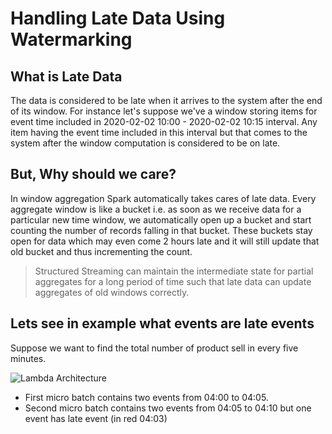 # Handling Late Data Using Watermarking

## What is Late Data
The data is considered to be late when it arrives to the system after the end of its window. For instance let's suppose we've a window storing items for event time included in 2020-02-02 10:00 - 2020-02-02 10:15 interval. Any item having the event time included in this interval but that comes to the system after the window computation is considered to be on late. 

## But, Why should we care?
In window aggregation Spark automatically takes cares of late data. Every aggregate window is like a bucket i.e. as soon as we receive data for a particular new time window, we automatically open up a bucket and start counting the number of records falling in that bucket. These buckets stay open for data which may even come 2 hours late and it will still update that old bucket and thus incrementing the count.

> Structured Streaming can maintain the intermediate state for partial aggregates for a long period of time such that late data can update aggregates of old windows correctly.

## Lets see in example what events are late events

Suppose we want to find the total number of product sell in every five minutes.

![Lambda Architecture](https://github.com/gurditsingh/blog/blob/gh-pages/_screenshots/late_1.jpg?raw=true) 

 - First micro batch contains two events from 04:00 to 04:05.
 - Second micro batch contains two events from 04:05 to 04:10 but one event has late event (in red 04:03)

<!--stackedit_data:
eyJoaXN0b3J5IjpbLTE3NTY0MTQ1NjQsMTY5MzM4OTY1OSwtMz
U5MTQ1MzU5LDQ3NjQzNTA0NywtMTE3NTUzNjg3OSw2Mjk4MDI3
NzMsNjI0NjIwMjEwLDExOTkzMTQ1NjIsLTEyOTU0MDE0NjgsND
MyNzY5NzQ3LDU1MTI0NjY2LDQ0OTc0MjgsNzk5NzM5MTcyLC0y
MzQzODk0MCwtMjA4Mjk1MzI0MCw4OTMxOTA4MjksLTE5NjQyNT
c1MTksLTE3MjAzMzQ5NTksLTEwNTY2NzIxOTIsMTQyMDc5ODU2
MV19
-->